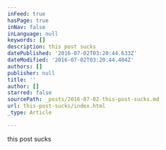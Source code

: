 ```yaml
---
inFeed: true
hasPage: true
inNav: false
inLanguage: null
keywords: []
description: this post sucks
datePublished: '2016-07-02T03:20:44.633Z'
dateModified: '2016-07-02T03:20:44.404Z'
authors: []
publisher: null
title: ''
author: []
starred: false
sourcePath: _posts/2016-07-02-this-post-sucks.md
url: this-post-sucks/index.html
_type: Article

---
```

this post sucks